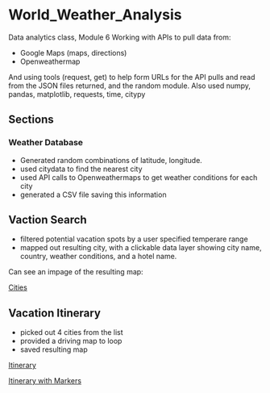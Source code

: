 # World_Weather_Analysis
Data analytics class, Module 6
Working with APIs to pull data from:
- Google Maps (maps, directions)
- Openweathermap


And using tools (request, get) to help form URLs for the API pulls and read from the JSON files returned, and the random module. Also used numpy, pandas, matplotlib, requests, time, citypy

## Sections 
### Weather Database
- Generated random combinations of latitude, longitude.
- used citydata to find the nearest city
- used API calls to Openweathermaps to get weather conditions for each city
- generated a CSV file saving this information

## Vaction Search
- filtered potential vacation spots by a user specified temperare range
- mapped out resulting city, with a clickable data layer showing city name, country, weather conditions, and a hotel name.

Can see an impage of the resulting map:

[Cities](Vacation_Search/WeatherPY_vacation_map.png)

## Vacation Itinerary
- picked out 4 cities from the list
- provided a driving map to loop
- saved resulting map

[Itinerary](Vacation_Itinerary/WeatherPy_travel_map.png)

[Itinerary with Markers](Vacation_Itinerary/WeatherPy_travel_map_markers.png)
